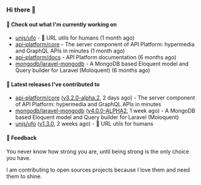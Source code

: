 ### Hi there 👋

#### 👷 Check out what I'm currently working on

- [unjs/ufo](https://github.com/unjs/ufo) - 🔗 URL utils for humans (1 month ago)
- [api-platform/core](https://github.com/api-platform/core) - The server component of API Platform: hypermedia and GraphQL APIs in minutes (1 month ago)
- [api-platform/docs](https://github.com/api-platform/docs) - API Platform documentation (6 months ago)
- [mongodb/laravel-mongodb](https://github.com/mongodb/laravel-mongodb) - A MongoDB based Eloquent model and Query builder for Laravel (Moloquent) (6 months ago)

#### 🔭 Latest releases I've contributed to

- [api-platform/core](https://github.com/api-platform/core) ([v3.2.0-alpha.2](https://github.com/api-platform/core/releases/tag/v3.2.0-alpha.2), 2 days ago) - The server component of API Platform: hypermedia and GraphQL APIs in minutes
- [mongodb/laravel-mongodb](https://github.com/mongodb/laravel-mongodb) ([v4.0.0-ALPHA2](https://github.com/mongodb/laravel-mongodb/releases/tag/v4.0.0-ALPHA2), 1 week ago) - A MongoDB based Eloquent model and Query builder for Laravel (Moloquent)
- [unjs/ufo](https://github.com/unjs/ufo) ([v1.3.0](https://github.com/unjs/ufo/releases/tag/v1.3.0), 2 weeks ago) - 🔗 URL utils for humans

#### 💬 Feedback
You never know how strong you are, until being strong is the only choice you have.

I am contributing to open sources projects because I love them and need them to shine.
